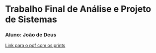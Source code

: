 # Trabalho Final de Análise e Projeto de Sistemas

### Aluno: João de Deus

[Link para o pdf com os prints](./entregaveis/João_Deus_TrabalhoFinal-APS%20(prints-das-telas).pdf)